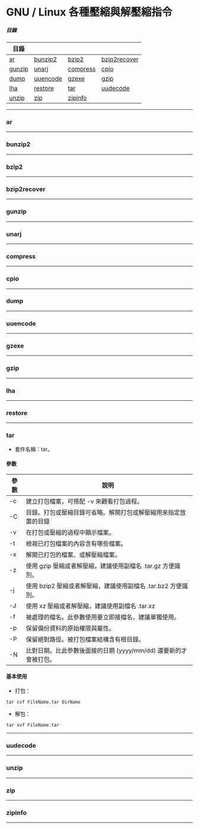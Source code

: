 # GNU / Linux 各種壓縮與解壓縮指令

##### 目錄

| 目錄              |                       |                       |                               |
| ----------------- | --------------------- | --------------------- | ----------------------------- |
| [ar](#ar)         | [bunzip2](#bunzip2)   | [bzip2](#bzip2)       | [bzip2recover](#bzip2recover) |
| [gunzip](#gunzip) | [unarj](#unarj)       | [compress](#compress) | [cpio](#cpio)                 |
| [dump](#dump)     | [uuencode](#uuencode) | [gzexe](#gzexe)       | [gzip](#gzip)                 |
| [lha](#lha)       | [restore](#restore)   | [tar](#tar)           | [uudecode](#uudecode)         |
| [unzip](#unzip)   | [zip](#zip)           | [zipinfo](#zipinfo)   |                               |

---

<a id="ar">

### ar


---

<a id="bunzip2">

### bunzip2

---

<a id="bzip2">

### bzip2

---

<a id="bzip2recover">

### bzip2recover

---

<a id="gunzip">

### gunzip

---

<a id="unarj">

### unarj

---

<a id="compress">

### compress

---

<a id="cpio">

### cpio

---

<a id="dump">

### dump

---

<a id="uuencode">

### uuencode

---

<a id="gzexe">

### gzexe

---

<a id="gzip">

### gzip

---

<a id="lha">

### lha

---

<a id="restore">

### restore

---

<a id="tar">

### tar

- 套件名稱：tar。

#### 參數

| 參數 | 說明                                                             |
| ---- | ---------------------------------------------------------------- |
| -c   | 建立打包檔案，可搭配 -v 來觀看打包過程。                         |
| -C   | 目錄。打包或壓縮目錄可省略。解開打包或解壓縮用來指定放置的目錄   |
| -v   | 在打包或壓縮的過程中顯示檔案。                                   |
| -t   | 檢視已打包檔案的內容含有哪些檔案。                               |
| -x   | 解開已打包的檔案、或解壓縮檔案。                                 |
| -z   | 使用 gzip 壓縮或者解壓縮，建議使用副檔名 .tar.gz 方便識別。      |
| -j   | 使用 bzip2 壓縮或者解壓縮，建議使用副檔名 .tar.bz2 方便識別。    |
| -J   | 使用 xz 壓縮或者解壓縮，建議使用副檔名 .tar.xz                   |
| -f   | 被處理的檔名。此參數使用要立即接檔名，建議單獨使用。             |
| -p   | 保留備份資料的原始權限與屬性。                                   |
| -P   | 保留絕對路徑。被打包檔案結構含有根目錄。                         |
| -N   | 比對日期。比此參數後面接的日期 (yyyy/mm/dd) 還要新的才會被打包。 |

#### 基本使用

- 打包：

```shell
tar cvf FileName.tar DirName
```

- 解包：

```shell
tar xvf FileName.tar
```

---

<a id="uudecode">

### uudecode

---

<a id="unzip">

### unzip

---

<a id="zip">

### zip

---

<a id="zipinfo">

### zipinfo

---



